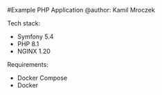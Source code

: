 #Example PHP Application 
@author: Kamil Mroczek

Tech stack:
- Symfony 5.4
- PHP 8.1
- NGINX 1.20

Requirements:
- Docker Compose
- Docker